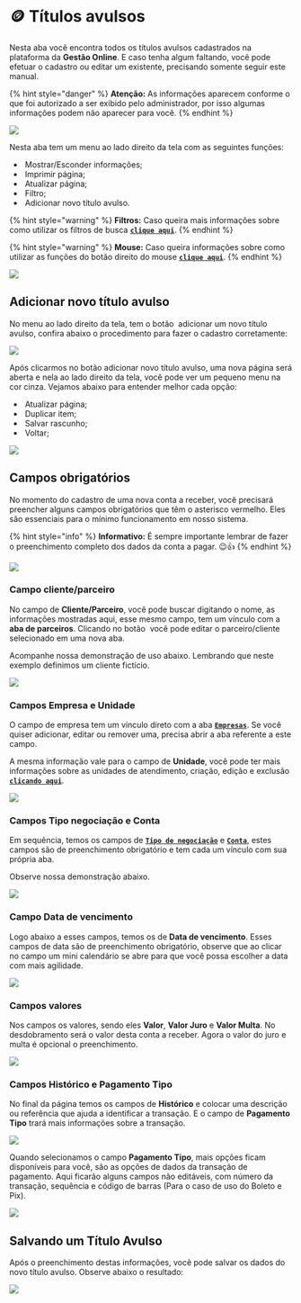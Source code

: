 # 🪙 Títulos avulsos

<!-- PEDIR AJUDA AO PAULO SOBRE ESTA ABA, POIS AS OPÇÕES DE PAGAMENTO TIPO E PAGAMENTO STATUS FICAM NÃO UTILIZÁVEIS -->

Nesta aba você encontra todos os títulos avulsos cadastrados na plataforma da **Gestão Online**. E caso tenha algum faltando, você pode efetuar o cadastro ou editar um existente, precisando somente seguir este manual.

{% hint style="danger" %}
**Atenção:** As informações aparecem conforme o que foi autorizado a ser exibido pelo administrador, por isso algumas informações podem não aparecer para você.
{% endhint %}

![](/erp-v2/assets/funcionalidades/financeiro/aba_titulos.gif)

Nesta aba tem um menu ao lado direito da tela com as seguintes funções:

- <img src="/erp-v2/assets/icon_exibir.png" alt="" data-size="line"> Mostrar/Esconder informações;
- <img src="/erp-v2/assets/icon_imprimir.png" alt="" data-size="line"> Imprimir página;
- <img src="/erp-v2/assets/icon_atualizar.png" alt="" data-size="line"> Atualizar página;
- <img src="/erp-v2/assets/icon_filtro.png" alt="" data-size="line"> Filtro;
- <img src="/erp-v2/assets/icon_add.png" alt="" data-size="line"> Adicionar novo título avulso.

{% hint style="warning" %}
**Filtros:** Caso queira mais informações sobre como utilizar os filtros de busca [**`clique aqui`**](/erp-v2/primeiro_acesso/filtros.md).
{% endhint %}

{% hint style="warning" %}
**Mouse:** Caso queira informações sobre como utilizar as funções do botão direito do mouse [**`clique aqui`**](https://docs.gestao.plus/erp-v2/primeiro_acesso/atalhos_internos#menu-botao-direito-do-mouse).
{% endhint %}

![](/erp-v2/assets/funcionalidades/financeiro/aba_titulos_menu.png)

## Adicionar novo título avulso

No menu ao lado direito da tela, tem o botão <img src="/erp-v2/assets/icon_add.png" alt="" data-size="line"> adicionar um novo título avulso, confira abaixo o procedimento para fazer o cadastro corretamente:

![](/erp-v2/assets/funcionalidades/financeiro/aba_titulos_add.png)

Após clicarmos no botão adicionar novo título avulso, uma nova página será aberta e nela ao lado direito da tela, você pode ver um pequeno menu na cor cinza. Vejamos abaixo para entender melhor cada opção:

- <img src="/erp-v2/assets/icon_atualizar.png" alt="" data-size="line"> Atualizar página;
- <img src="/erp-v2/assets/icon_duplicar.png" alt="" data-size="line"> Duplicar item;
- <img src="/erp-v2/assets/icon_salvar.png" alt="" data-size="line"> Salvar rascunho;
- <img src="/erp-v2/assets/icon_voltar.png" alt="" data-size="line"> Voltar;

![](/erp-v2/assets/funcionalidades/financeiro/aba_titulos_add_menu.png)

## Campos obrigatórios

No momento do cadastro de uma nova conta a receber, você precisará preencher alguns campos obrigatórios que têm o asterisco vermelho. Eles são essenciais para o mínimo funcionamento em nosso sistema.

{% hint style="info" %}
**Informativo:** É sempre importante lembrar de fazer o preenchimento completo dos dados da conta a pagar. 😉👍
{% endhint %}

![](/erp-v2/assets/funcionalidades/financeiro/aba_titulos_add_titulo.png)

### Campo cliente/parceiro

No campo de **Cliente/Parceiro**, você pode buscar digitando o nome, as informações mostradas aqui, esse mesmo campo, tem um vínculo com a **aba de parceiros**. Clicando no botão <img src="/erp-v2/assets/funcionalidades/icon_nova_aba.png" alt="" data-size="line"> você pode editar o parceiro/cliente selecionado em uma nova aba.

Acompanhe nossa demonstração de uso abaixo. Lembrando que neste exemplo definimos um cliente fictício.

![](/erp-v2/assets/funcionalidades/financeiro/aba_titulos_add_titulo_campo_cliente_parceiro.gif)

### Campos Empresa e Unidade

O campo de empresa tem um vínculo direto com a aba [**`Empresas`**](/erp-v2/funcionalidades/parametrizacoes/empresas.md). Se você quiser adicionar, editar ou remover uma, precisa abrir a aba referente a este campo.

A mesma informação vale para o campo de **Unidade**, você pode ter mais informações sobre as unidades de atendimento, criação, edição e exclusão [**`clicando aqui`**](/erp-v2/funcionalidades/parametrizacoes/empresas.md).

![](/erp-v2/assets/funcionalidades/financeiro/aba_titulos_add_titulo_campo_empresa_unidade.png)

### Campos Tipo negociação e Conta

Em sequência, temos os campos de [**`Tipo de negociação`**](/erp-v2/funcionalidades/financeiro/tipos_negociacao.md) e [**`Conta`**](/erp-v2/funcionalidades/financeiro/listar_contas_bancarias.md), estes campos são de preenchimento obrigatório e tem cada um vínculo com sua própria aba. 

Observe nossa demonstração abaixo.

![](/erp-v2/assets/funcionalidades/financeiro/aba_titulos_add_titulo_campo_tipo_negociacao_conta.gif)

### Campo Data de vencimento

Logo abaixo a esses campos, temos os de **Data de vencimento**. Esses campos de data são de preenchimento obrigatório, observe que ao clicar no campo um mini calendário se abre para que você possa escolher a data com mais agilidade.

![](/erp-v2/assets/funcionalidades/financeiro/aba_titulos_add_titulo_campo_data_vencimento.png)

### Campos valores

Nos campos os valores, sendo eles **Valor**, **Valor Juro** e **Valor Multa**. No desdobramento será o valor desta conta a receber. Agora o valor do juro e multa é opcional o preenchimento.

![](/erp-v2/assets/funcionalidades/financeiro/aba_titulos_add_titulo_campo_valores.png)

### Campos Histórico e Pagamento Tipo

No final da página temos os campos de **Histórico** e colocar uma descrição ou referência que ajuda a identificar a transação. E o campo de **Pagamento Tipo** trará mais informações sobre a transação.

![](/erp-v2/assets/funcionalidades/financeiro/aba_titulos_add_titulo_campo_historico_pgto_tipo.png)

Quando selecionamos o campo **Pagamento Tipo**, mais opções ficam disponíveis para você, são as opções de dados da transação de pagamento. Aqui ficarão alguns campos não editáveis, com número da transação, sequência e código de barras (Para o caso de uso do Boleto e Pix).

![](/erp-v2/assets/funcionalidades/financeiro/aba_titulos_add_titulo_campo_pgto_tipo_boleto.png)

## Salvando um Título Avulso

Após o preenchimento destas informações, você pode salvar os dados do novo título avulso. Observe abaixo o resultado:

![](/erp-v2/assets/funcionalidades/financeiro/aba_titulos_add_titulo_salvar.gif)